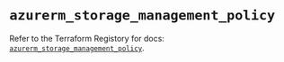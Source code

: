 # `azurerm_storage_management_policy`

Refer to the Terraform Registory for docs: [`azurerm_storage_management_policy`](https://www.terraform.io/docs/providers/azurerm/r/storage_management_policy).
